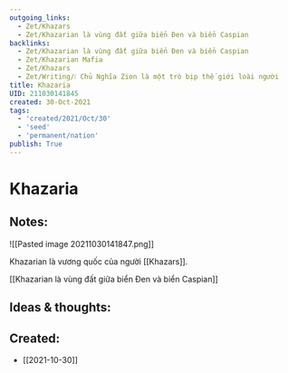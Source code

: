 ```yaml
---
outgoing_links:
  - Zet/Khazars
  - Zet/Khazarian là vùng đất giữa biển Đen và biển Caspian
backlinks:
  - Zet/Khazarian là vùng đất giữa biển Đen và biển Caspian
  - Zet/Khazarian Mafia
  - Zet/Khazars
  - Zet/Writing/❕ Chủ Nghĩa Zion là một trò bịp thế giới loài người
title: Khazaria
UID: 211030141845
created: 30-Oct-2021
tags:
  - 'created/2021/Oct/30'
  - 'seed'
  - 'permanent/nation'
publish: True
---
```

# Khazaria

## Notes:
![[Pasted image 20211030141847.png]]

Khazarian là vương quốc của người [[Khazars]].

[[Khazarian là vùng đất giữa biển Đen và biển Caspian]]

## Ideas & thoughts:



## Created:
- [[2021-10-30]]
